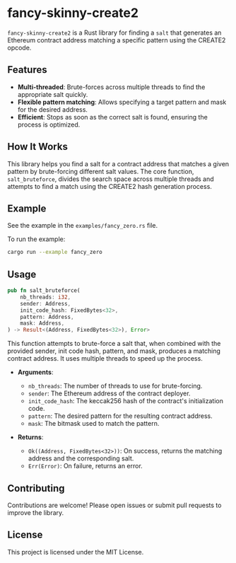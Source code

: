 # fancy-skinny-create2

`fancy-skinny-create2` is a Rust library for finding a `salt` that generates an Ethereum contract address matching a specific pattern using the CREATE2 opcode.

## Features

- **Multi-threaded**: Brute-forces across multiple threads to find the appropriate salt quickly.
- **Flexible pattern matching**: Allows specifying a target pattern and mask for the desired address.
- **Efficient**: Stops as soon as the correct salt is found, ensuring the process is optimized.

## How It Works

This library helps you find a salt for a contract address that matches a given pattern by brute-forcing different salt values. The core function, `salt_bruteforce`, divides the search space across multiple threads and attempts to find a match using the CREATE2 hash generation process.

## Example

See the example in the `examples/fancy_zero.rs` file.

To run the example:

```bash
cargo run --example fancy_zero
```

## Usage
```rust
pub fn salt_bruteforce(
    nb_threads: i32,
    sender: Address,
    init_code_hash: FixedBytes<32>,
    pattern: Address,
    mask: Address,
) -> Result<(Address, FixedBytes<32>), Error>
```

This function attempts to brute-force a salt that, when combined with the provided sender, init code hash, pattern, and mask, produces a matching contract address. It uses multiple threads to speed up the process.

- **Arguments**:
  - `nb_threads`: The number of threads to use for brute-forcing.
  - `sender`: The Ethereum address of the contract deployer.
  - `init_code_hash`: The keccak256 hash of the contract's initialization code.
  - `pattern`: The desired pattern for the resulting contract address.
  - `mask`: The bitmask used to match the pattern.

- **Returns**:
  - `Ok((Address, FixedBytes<32>))`: On success, returns the matching address and the corresponding salt.
  - `Err(Error)`: On failure, returns an error.

## Contributing

Contributions are welcome! Please open issues or submit pull requests to improve the library.

## License

This project is licensed under the MIT License.
